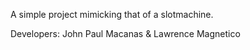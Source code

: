 A simple project mimicking that of a slotmachine.




Developers: John Paul Macanas & Lawrence Magnetico
